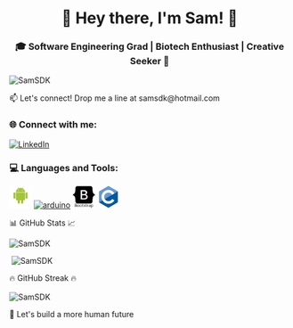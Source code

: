 <h1 align="center">👋 Hey there, I'm Sam! 🚀</h1>
<h3 align="center">🎓 Software Engineering Grad | Biotech Enthusiast | Creative Seeker 🌟</h3>
<p align="left"> <img src="https://komarev.com/ghpvc/?username=SamSDK&label=Profile%20views&color=0e75b6&style=flat" alt="SamSDK" /> </p>
📫 Let's connect! Drop me a line at samsdk@hotmail.com
<h3 align="left">🌐 Connect with me:</h3>
<p align="left">
  <a href="https://linkedin.com/in/sam-singh-439907132" target="_blank"><img src="https://img.icons8.com/color/48/000000/linkedin.png" alt="LinkedIn" width="40" height="40" /></a>
</p>
<h3 align="left">💻 Languages and Tools:</h3>
<p align="left">
  <a href="https://developer.android.com" target="_blank" rel="noreferrer"><img src="https://raw.githubusercontent.com/devicons/devicon/master/icons/android/android-original-wordmark.svg" alt="android" width="40" height="40"/></a>
  <a href="https://www.arduino.cc/" target="_blank" rel="noreferrer"><img src="https://cdn.worldvectorlogo.com/logos/arduino-1.svg" alt="arduino" width="40" height="40"/></a>
  <a href="https://getbootstrap.com" target="_blank" rel="noreferrer"><img src="https://raw.githubusercontent.com/devicons/devicon/master/icons/bootstrap/bootstrap-plain-wordmark.svg" alt="bootstrap" width="40" height="40"/></a>
  <a href="https://www.cprogramming.com/" target="_blank" rel="noreferrer"><img src="https://raw.githubusercontent.com/devicons/devicon/master/icons/c/c-original.svg" alt="c" width="40" height="40"/></a>
  <!-- Add more of your favorite tools here -->
</p>
📊 GitHub Stats 📈

<p><img src="https://github-readme-stats.vercel.app/api/top-langs?username=SamSDK&show_icons=true&theme=dracula&title_color=ef4444&text_color=ffffff&bg_color=181824&locale=en&layout=compact&hide_border=true" alt="SamSDK" /></p>
<p>&nbsp;<img src="https://github-readme-stats.vercel.app/api?username=SamSDK&show_icons=true&hide=&count_private=true&title_color=ef4444&text_color=ffffff&icon_color=ef4444&bg_color=181824&hide_border=true&show_icons=true" alt="SamSDK" /></p>
🔥 GitHub Streak 🔥

<p><img align="center" src="https://github-readme-streak-stats.herokuapp.com/?user=SamSDK&theme=dark&hide_border=true" alt="SamSDK" /></p>

🚀 Let's build a more human future
